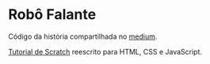 # Robô Falante

Código da história compartilhada no [medium](https://medium.com/@rghiggi/rob%C3%B4-falante-fc282c6d168d).

[Tutorial de Scratch](http://projects.codeclubworld.org/pt-BR/01_scratch_01/04/ChatBot.html) reescrito para HTML, CSS e JavaScript.